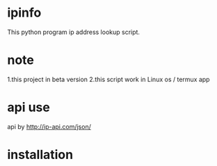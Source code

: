 # ipinfo
This python program ip address lookup
script.
# note
1.this project in beta version 
2.this script work in Linux os / termux app

# api use  
api by http://ip-api.com/json/

# installation 

